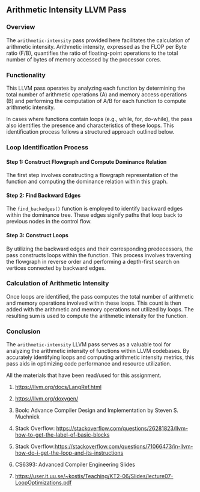 ## Arithmetic Intensity LLVM Pass

### Overview

The `arithmetic-intensity` pass provided here facilitates the calculation of arithmetic intensity. Arithmetic intensity, expressed as the FLOP per Byte ratio (F/B), quantifies the ratio of floating-point operations to the total number of bytes of memory accessed by the processor cores.

### Functionality

This LLVM pass operates by analyzing each function by determining the total number of arithmetic operations (A) and memory access operations (B) and performing the computation of A/B for each function to compute arithmetic intensity.

In cases where functions contain loops (e.g., while, for, do-while), the pass also identifies the presence and characteristics of these loops. This identification process follows a structured approach outlined below.

### Loop Identification Process

#### Step 1: Construct Flowgraph and Compute Dominance Relation

The first step involves constructing a flowgraph representation of the function and computing the dominance relation within this graph.

#### Step 2: Find Backward Edges

The `find_backedges()` function is employed to identify backward edges within the dominance tree. These edges signify paths that loop back to previous nodes in the control flow.

#### Step 3: Construct Loops

By utilizing the backward edges and their corresponding predecessors, the pass constructs loops within the function. This process involves traversing the flowgraph in reverse order and performing a depth-first search on vertices connected by backward edges.

### Calculation of Arithmetic Intensity

Once loops are identified, the pass computes the total number of arithmetic and memory operations involved within these loops. This count is then added with the arithmetic and memory operations not utilized by loops. The resulting sum is used to compute the arithmetic intensity for the function.

### Conclusion

The `arithmetic-intensity` LLVM pass serves as a valuable tool for analyzing the arithmetic intensity of functions within LLVM codebases. By accurately identifying loops and computing arithmetic intensity metrics, this pass aids in optimizing code performance and resource utilization.

All the materials that have been read/used for this assignment.

1. https://llvm.org/docs/LangRef.html

2. https://llvm.org/doxygen/

3. Book: Advance Compiler Design and Implementation by Steven S. Muchnick

4. Stack Overflow: https://stackoverflow.com/questions/26281823/llvm-how-to-get-the-label-of-basic-blocks

5. Stack Overflow:https://stackoverflow.com/questions/71066473/in-llvm-how-do-i-get-the-loop-and-its-instructions

6. CS6393: Advanced Compiler Engineering Slides

7. https://user.it.uu.se/~kostis/Teaching/KT2-06/Slides/lecture07-LoopOptimizations.pdf
